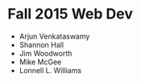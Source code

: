 # Fall 2015 Web Dev

- Arjun Venkataswamy
- Shannon Hall
- Jim Woodworth
- Mike McGee
- Lonnell L. Williams
